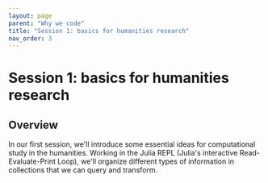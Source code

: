 ```yaml
---
layout: page
parent: "Why we code"
title: "Session 1: basics for humanities research"
nav_order: 3
---
```


# Session 1: basics for humanities research

## Overview

In our first session, we'll introduce some essential ideas for computational study in the humanities.  Working in the Julia REPL (Julia's interactive Read-Evaluate-Print Loop), we'll organize different types of information in collections that we can query and transform.